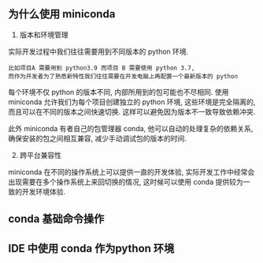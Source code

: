 ## 为什么使用 miniconda

1. 版本和环境管理

实际开发过程中我们往往需要用到不同版本的 python 环境. 

	比如项目A 需要用到 python3.9 而项目 B 需要使用 python 3.7, 
	而作为开发者为了熟悉新特性我们往往需要在开发电脑上再配置一个最新版本的 python
	
每个环境不仅 python 的版本不同, 内部所用到的包可能也不尽相同. 使用 miniconda 允许我们为每个项目创建独立的 python 环境, 这些环境是完全隔离的, 而且可以在不同的版本之间快速切换. 这样可以避免因为版本不一致导致依赖冲突. 

此外 miniconda 有者自己的包管理器 conda, 他可以自动的处理复杂的依赖关系, 确保安装的包之间相互兼容, 减少手动调试包的版本的时间.

2. 跨平台兼容性

miniconda 在不同的操作系统上可以提供一直的开发体验, 实际开发工作中经常会出现需要在多个操作系统上来回切换的情况, 这时候可以使用 conda 提供较为一致的开发环境体验.

## conda 基础命令操作




## IDE 中使用 conda 作为python 环境



